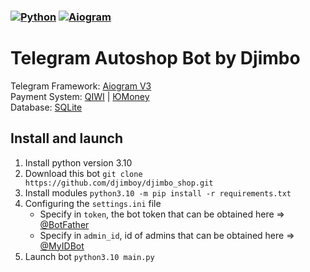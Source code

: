 ### [![Python](https://img.shields.io/badge/Python-3.10-blue)](https://www.python.org/downloads/release/python-399/)  [![Aiogram](https://img.shields.io/badge/aiogram-3.20-blue)](https://pypi.org/project/aiogram/)

# Telegram Autoshop Bot by Djimbo

Telegram Framework: [Aiogram V3](https://github.com/aiogram)   
Payment System: [QIWI](https://qiwi.com) | [ЮMoney](https://http://yoomoney.ru)      
Database: [SQLite](https://www.sqlite.org)

## Install and launch

1. Install python version 3.10
2. Download this bot `git clone https://github.com/djimboy/djimbo_shop.git`
3. Install modules `python3.10 -m pip install -r requirements.txt`
4. Configuring the `settings.ini` file
    * Specify in `token`, the bot token that can be obtained here => [@BotFather](https://t.me/BOTFATHER)
    * Specify in `admin_id`, id of admins that can be obtained here => [@MyIDBot](https://t.me/myidbot)
5. Launch bot `python3.10 main.py`

